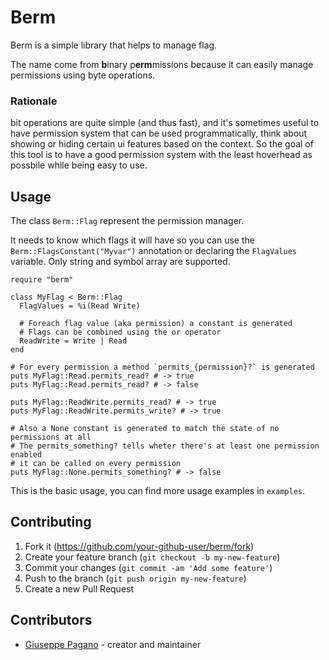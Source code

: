 # Berm

Berm is a simple library that helps to manage flag.

The name come from **b**inary p**erm**missions because it can easily manage permissions using byte operations.

### Rationale

bit operations are quite simple (and thus fast), and it's sometimes useful to have permission system that can be used programmatically, think about showing or hiding certain ui features based on the context. So the goal of this tool is to have a good permission system with the least hoverhead as possbile while being easy to use.

## Usage

The class `Berm::Flag` represent the permission manager.

It needs to know which flags it will have so you can use the `Berm::FlagsConstant("Myvar")` annotation or declaring the `FlagValues` variable. Only string and symbol array are supported.
```crystal
require "berm"

class MyFlag < Berm::Flag
  FlagValues = %i(Read Write)

  # Foreach flag value (aka permission) a constant is generated
  # Flags can be combined using the or operator
  ReadWrite = Write | Read
end

# For every permission a method `permits_{permission}?` is generated
puts MyFlag::Read.permits_read? # -> true
puts MyFlag::Read.permits_read? # -> false

puts MyFlag::ReadWrite.permits_read? # -> true
puts MyFlag::ReadWrite.permits_write? # -> true

# Also a None constant is generated to match the state of no permissions at all
# The permits_something? tells wheter there's at least one permission enabled
# it can be called on every permission
puts MyFlag::None.permits_something? # -> false
```

This is the basic usage, you can find more usage examples in `examples`.


## Contributing

1. Fork it (<https://github.com/your-github-user/berm/fork>)
2. Create your feature branch (`git checkout -b my-new-feature`)
3. Commit your changes (`git commit -am 'Add some feature'`)
4. Push to the branch (`git push origin my-new-feature`)
5. Create a new Pull Request

## Contributors

- [Giuseppe Pagano](https://github.com/your-github-user) - creator and maintainer
